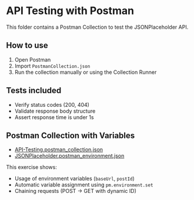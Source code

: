 # API Testing with Postman

This folder contains a Postman Collection to test the JSONPlaceholder API.

## How to use
1. Open Postman
2. Import `PostmanCollection.json`
3. Run the collection manually or using the Collection Runner

## Tests included
- Verify status codes (200, 404)
- Validate response body structure
- Assert response time is under 1s

## Postman Collection with Variables
- [API-Testing.postman_collection.json](API-Testing/API-Testing.postman_collection.json)
- [JSONPlaceholder.postman_environment.json](API-Testing/JSONPlaceholder.postman_environment.json)




This exercise shows:
- Usage of environment variables (`baseUrl`, `postId`)
- Automatic variable assignment using `pm.environment.set`
- Chaining requests (POST → GET with dynamic ID)
